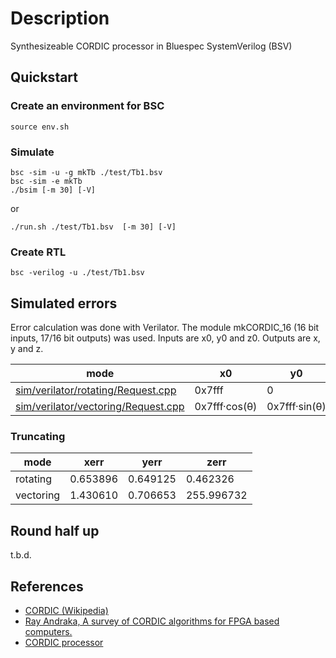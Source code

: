 # Description

Synthesizeable CORDIC processor in Bluespec SystemVerilog (BSV)

## Quickstart

### Create an environment for BSC
```shell
source env.sh
```

### Simulate
```shell
bsc -sim -u -g mkTb ./test/Tb1.bsv
bsc -sim -e mkTb
./bsim [-m 30] [-V]
```
or
```shell
./run.sh ./test/Tb1.bsv  [-m 30] [-V]
```

### Create RTL
```shell
bsc -verilog -u ./test/Tb1.bsv
```

## Simulated errors
Error calculation was done with Verilator. The module mkCORDIC_16 (16 bit inputs, 17/16 bit outputs) was used.
Inputs are x0, y0 and z0. Outputs are x, y and z.

|  mode                                            | x0            | y0            | z0 | x           | y        | z |
|--------------------------------------------------|---------------|---------------|----|-------------|----------|---|
| [sim/verilator/rotating/Request.cpp](rotating)   | 0x7fff        | 0             | θ  | A·cos(θ)    | A·sin(θ) | 0 |
| [sim/verilator/vectoring/Request.cpp](vectoring) | 0x7fff·cos(θ) | 0x7fff·sin(θ) | 0  | A·0x7fff    | 0        | θ |

### Truncating
|  mode     | xerr     | yerr     | zerr       |
|-----------|----------|----------|------------|
| rotating  | 0.653896 | 0.649125 | 0.462326   |
| vectoring | 1.430610 | 0.706653 | 255.996732 |

## Round half up
t.b.d.


## References
* [CORDIC (Wikipedia)](https://en.wikipedia.org/wiki/CORDIC)
* [Ray Andraka, A survey of CORDIC algorithms for FPGA based computers.](http://www.andraka.com/files/crdcsrvy.pdf)
* [CORDIC processor](https://github.com/pbing/CORDIC)
